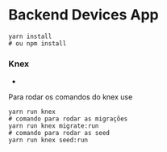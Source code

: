 # Backend Devices App

```shell
yarn install 
# ou npm install 
```


### Knex
-  
Para rodar os comandos do knex use 
```shell
yarn run knex 
# comando para rodar as migrações 
yarn run knex migrate:run
# comando para rodar as seed
yarn run knex seed:run

```
